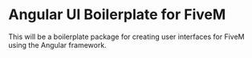 # Angular UI Boilerplate for FiveM

This will be a boilerplate package for creating user interfaces for FiveM using the Angular framework. 
